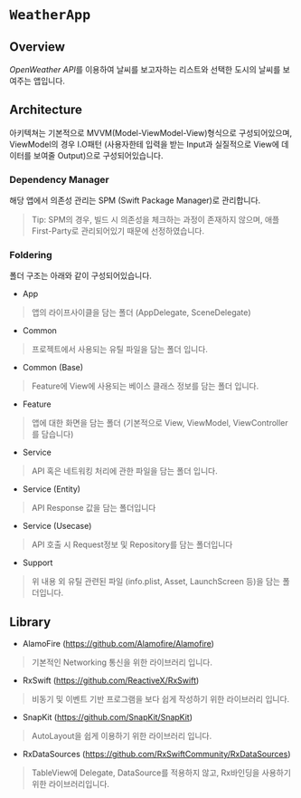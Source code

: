 # ``WeatherApp``

## Overview
*OpenWeather API*를 이용하여 날씨를 보고자하는 리스트와 선택한 도시의 날씨를 보여주는 앱입니다.

## Architecture
아키텍쳐는 기본적으로 MVVM(Model-ViewModel-View)형식으로 구성되어있으며,
ViewModel의 경우 I.O패턴 (사용자한테 입력을 받는 Input과 실질적으로 View에 데이터를 보여줄 Output)으로 구성되어있습니다.

### Dependency Manager
해당 앱에서 의존성 관리는 SPM (Swift Package Manager)로 관리합니다.
> Tip: SPM의 경우, 빌드 시 의존성을 체크하는 과정이 존재하지 않으며, 애플 First-Party로 관리되어있기 때문에 선정하였습니다.

### Foldering 
폴더 구조는 아래와 같이 구성되어있습니다.
- App
> 앱의 라이프사이클을 담는 폴더 (AppDelegate, SceneDelegate)
- Common
> 프로젝트에서 사용되는 유틸 파일을 담는 폴더 입니다.
- Common (Base)
> Feature에 View에 사용되는 베이스 클래스 정보를 담는 폴더 입니다.
- Feature
> 앱에 대한 화면을 담는 폴더 (기본적으로 View, ViewModel, ViewController를 담습니다)
- Service
> API 혹은 네트워킹 처리에 관한 파일을 담는 폴더 입니다.
- Service (Entity)
> API Response 값을 담는 폴더입니다
- Service (Usecase)
> API 호출 시 Request정보 및 Repository를 담는 폴더입니다
- Support
> 위 내용 외 유틸 관련된 파일 (info.plist, Asset, LaunchScreen 등)을 담는 폴더입니다.


## Library
- AlamoFire (https://github.com/Alamofire/Alamofire)
> 기본적인 Networking 통신을 위한 라이브러리 입니다.

- RxSwift (https://github.com/ReactiveX/RxSwift)
> 비동기 및 이벤트 기반 프로그램을 보다 쉽게 작성하기 위한 라이브러리 입니다.

- SnapKit (https://github.com/SnapKit/SnapKit)
> AutoLayout을 쉽게 이용하기 위한 라이브러리 입니다.

- RxDataSources (https://github.com/RxSwiftCommunity/RxDataSources)
> TableView에 Delegate, DataSource를 적용하지 않고, Rx바인딩을 사용하기 위한 라이브러리입니다.


